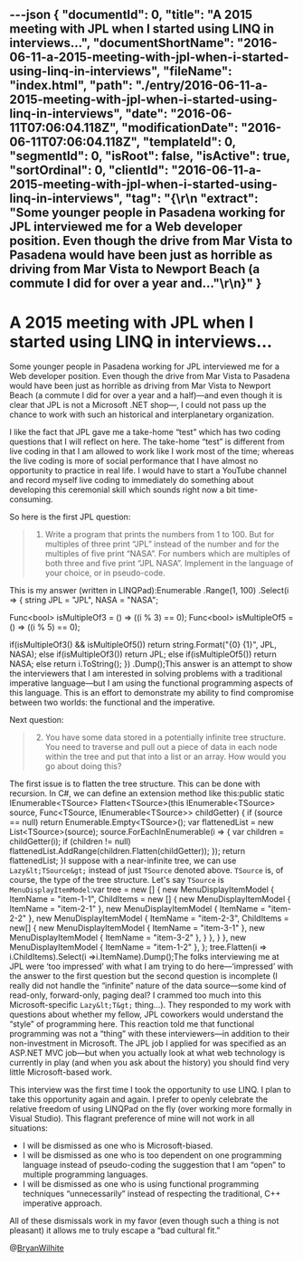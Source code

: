 ---json
{
  "documentId": 0,
  "title": "A 2015 meeting with JPL when I started using LINQ in interviews…",
  "documentShortName": "2016-06-11-a-2015-meeting-with-jpl-when-i-started-using-linq-in-interviews",
  "fileName": "index.html",
  "path": "./entry/2016-06-11-a-2015-meeting-with-jpl-when-i-started-using-linq-in-interviews",
  "date": "2016-06-11T07:06:04.118Z",
  "modificationDate": "2016-06-11T07:06:04.118Z",
  "templateId": 0,
  "segmentId": 0,
  "isRoot": false,
  "isActive": true,
  "sortOrdinal": 0,
  "clientId": "2016-06-11-a-2015-meeting-with-jpl-when-i-started-using-linq-in-interviews",
  "tag": "{\r\n  \"extract\": \"Some younger people in Pasadena working for JPL interviewed me for a Web developer position. Even though the drive from Mar Vista to Pasadena would have been just as horrible as driving from Mar Vista to Newport Beach (a commute I did for over a year and...\"\r\n}"
}
---

# A 2015 meeting with JPL when I started using LINQ in interviews…

Some younger people in Pasadena working for JPL interviewed me for a Web developer position. Even though the drive from Mar Vista to Pasadena would have been just as horrible as driving from Mar Vista to Newport Beach (a commute I did for over a year and a half)—and even though it is clear that JPL is not a Microsoft .NET shop—, I could not pass up the chance to work with such an historical and interplanetary organization.

I like the fact that JPL gave me a take-home “test” which has two coding questions that I will reflect on here. The take-home “test” is different from live coding in that I am allowed to work like I work most of the time; whereas the live coding is more of social performance that I have almost no opportunity to practice in real life. I would have to start a YouTube channel and record myself live coding to immediately do something about developing this ceremonial skill which sounds right now a bit time-consuming.

So here is the first JPL question:

<blockquote>

1. Write a program that prints the numbers from 1 to 100. But for multiples of three print “JPL” instead of the number and for the multiples of five print “NASA”. For numbers which are multiples of both three and five print “JPL NASA”. Implement in the language of your choice, or in pseudo-code.

</blockquote>

This is my answer (written in LINQPad):Enumerable
    .Range(1, 100)
    .Select(i =&gt;
    {
        string JPL = "JPL", NASA = "NASA";

Func&lt;bool&gt; isMultipleOf3 = () =&gt; ((i % 3) == 0);
        Func&lt;bool&gt; isMultipleOf5 = () =&gt; ((i % 5) == 0);

if(isMultipleOf3() &amp;&amp; isMultipleOf5()) return string.Format("{0} {1}", JPL, NASA);
        else if(isMultipleOf3()) return JPL;
        else if(isMultipleOf5()) return NASA;
        else return i.ToString();
    })
    .Dump();This answer is an attempt to show the interviewers that I am interested in solving problems with a traditional imperative language—but I am using the functional programming aspects of this language. This is an effort to demonstrate my ability to find compromise between two worlds: the functional and the imperative.

Next question:

<blockquote>

2. You have some data stored in a potentially infinite tree structure. You need to traverse and pull out a piece of data in each node within the tree and put that into a list or an array. How would you go about doing this?

</blockquote>

The first issue is to flatten the tree structure. This can be done with recursion. In C#, we can define an extension method like this:public static IEnumerable&lt;TSource&gt; Flatten&lt;TSource&gt;(this IEnumerable&lt;TSource&gt; source, Func&lt;TSource, IEnumerable&lt;TSource&gt;&gt; childGetter)
{
    if (source == null) return Enumerable.Empty&lt;TSource&gt;();
    var flattenedList = new List&lt;TSource&gt;(source);
    source.ForEachInEnumerable(i =&gt;
    {
        var children = childGetter(i);
        if (children != null) flattenedList.AddRange(children.Flatten(childGetter));
    });
    return flattenedList;
}I suppose with a near-infinite tree, we can use `Lazy&lt;TSource&gt;` instead of just `TSource` denoted above. `TSource` is, of course, the type of the tree structure. Let's say `TSource` is `MenuDisplayItemModel`:var tree = new []
{
    new MenuDisplayItemModel
    {
        ItemName = "item-1-1",
        ChildItems = new []
        {
            new MenuDisplayItemModel { ItemName = "item-2-1" },
            new MenuDisplayItemModel { ItemName = "item-2-2" },
            new MenuDisplayItemModel
            {
                ItemName = "item-2-3",
                ChildItems = new[]
                {
                    new MenuDisplayItemModel { ItemName = "item-3-1" },
                    new MenuDisplayItemModel { ItemName = "item-3-2" },
                }
            },
        }
    },
    new MenuDisplayItemModel { ItemName = "item-1-2" },
};
tree.Flatten(i =&gt; i.ChildItems).Select(i =&gt;i.ItemName).Dump();The folks interviewing me at JPL were ‘too impressed’ with what I am trying to do here—‘impressed’ with the answer to the first question but the second question is incomplete (I really did not handle the “infinite” nature of the data source—some kind of read-only, forward-only, paging deal? I crammed too much into this Microsoft-specific `Lazy&lt;T&gt;` thing…). They responded to my work with questions about whether my fellow, JPL coworkers would understand the “style” of programming here. This reaction told me that functional programming was not a “thing” with these interviewers—in addition to their non-investment in Microsoft. The JPL job I applied for was specified as an ASP.NET MVC job—but when you actually look at what web technology is currently in play (and when you ask about the history) you should find very little Microsoft-based work.

This interview was the first time I took the opportunity to use LINQ. I plan to take this opportunity again and again. I prefer to openly celebrate the relative freedom of using LINQPad on the fly (over working more formally in Visual Studio). This flagrant preference of mine will not work in all situations:

* I will be dismissed as one who is Microsoft-biased.
* I will be dismissed as one who is too dependent on one programming language instead of pseudo-coding the suggestion that I am “open” to multiple programming languages.
* I will be dismissed as one who is using functional programming techniques “unnecessarily” instead of respecting the traditional, C++ imperative approach.

All of these dismissals work in my favor (even though such a thing is not pleasant) it allows me to truly escape a “bad cultural fit.”

@[BryanWilhite](https://twitter.com/BryanWilhite)
